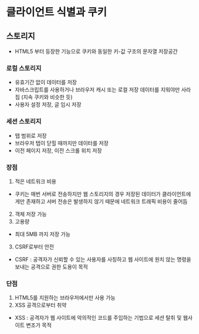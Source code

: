 # 클라이언트 식별과 쿠키

## 스토리지

- HTML5 부터 등장한 기능으로 쿠키와 동일한 키-값 구조의 문자열 저장공간

### 로컬 스토리지
- 유효기간 없이 데이터를 저장
- 자바스크립트를 사용하거나 브라우저 캐시 또는 로컬 저장 데이터를 지워야만 사라짐 (지속 쿠키와 비슷한 듯)
- 사용자 설정 저장, 글 임시 저장
### 세션 스토리지
- 탭 범위로 저장
- 브라우저 탭이 닫힐 때까지만 데이터를 저장
- 이전 페이지 저장, 이전 스크롤 위치 저장

### 장점
1. 적은 네트워크 비용
- 쿠키는 매번 서버로 전송하지만 웹 스토리지의 경우 저장된 데이터가 클라이언트에게만 존재하고 서버 전송은 발생하지 않기 때문에 네트워크 트래픽 비용이 줄어듬
2. 객체 저장 가능
3. 고용량
- 최대 5MB 까지 저장 가능
3. CSRF로부터 안전
- CSRF : 공격자가 신뢰할 수 있는 사용자를 사칭하고 웹 사이트에 원치 않는 명령을 보내는 공격으로 	권한 도용이 목적

### 단점
1. HTML5를 지원하는 브라우저에서만 사용 가능
2. XSS 공격으로부터 취약
- XSS : 공격자가 웹 사이트에 악의적인 코드를 주입하는 기법으로 세션 탈취 및 웹사이트 변조가 목적
  